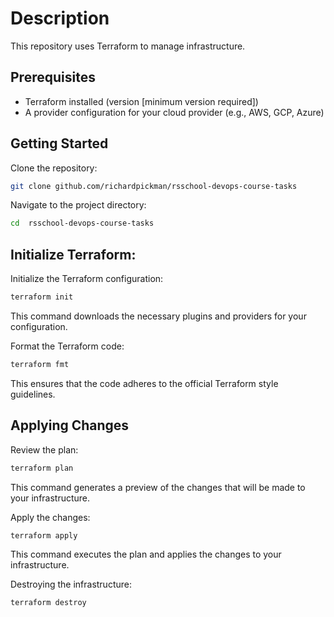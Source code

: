 # Description

This repository uses Terraform to manage infrastructure.

## Prerequisites

- Terraform installed (version [minimum version required])
- A provider configuration for your cloud provider (e.g., AWS, GCP, Azure)

## Getting Started

Clone the repository:

```bash
git clone github.com/richardpickman/rsschool-devops-course-tasks
```

Navigate to the project directory:

```bash
cd  rsschool-devops-course-tasks
```

## Initialize Terraform:

Initialize the Terraform configuration:

```bash
terraform init
```

This command downloads the necessary plugins and providers for your configuration.

Format the Terraform code:

```bash
terraform fmt
```

This ensures that the code adheres to the official Terraform style guidelines.

## Applying Changes

Review the plan:

```bash
terraform plan
```

This command generates a preview of the changes that will be made to your infrastructure.

Apply the changes:

```bash
terraform apply
```

This command executes the plan and applies the changes to your infrastructure.

Destroying the infrastructure:

```bash
terraform destroy
```
